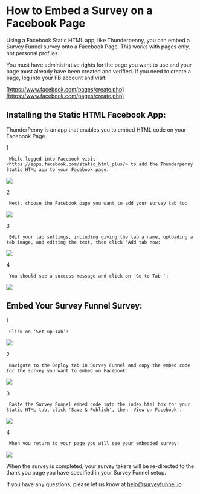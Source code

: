 # How to Embed a Survey on a Facebook Page

Using a Facebook Static HTML app, like Thunderpenny, you can embed a Survey Funnel survey onto a Facebook Page. This works with pages only, not personal profiles.

You must have administrative rights for the page you want to use and your page must already have been created and verified. If you need to create a page, log into your FB account and visit:

[https://www.facebook.com/pages/create.php](https://www.facebook.com/pages/create.php)

## Installing the Static HTML Facebook App:

ThunderPenny is an app that enables you to embed HTML code on your Facebook Page.

1

```text
 While logged into Facebook visit  <https://apps.facebook.com/static_html_plus/> to add the Thunderpenny Static HTML app to your Facebook page: 
```

![](https://d33v4339jhl8k0.cloudfront.net/docs/assets/53974d6ce4b0c76107b109d1/images/59f3564604286313cffbbd16/file-%20Uo2yBW2MhZ.png)

2

```text
 Next, choose the Facebook page you want to add your survey tab to: 
```

![](https://d33v4339jhl8k0.cloudfront.net/docs/assets/53974d6ce4b0c76107b109d1/images/59f356112c7d3a0bc56ac26e/file-6ped9Mo1Tg.png)

3

```text
 Edit your tab settings, including giving the tab a name, uploading a tab image, and editing the text, then click 'Add tab now: 
```

![](https://d33v4339jhl8k0.cloudfront.net/docs/assets/53974d6ce4b0c76107b109d1/images/59e8dc302c7d3a055035c246/file-%20VnxSiBWwPg.png)

4

```text
 You should see a success message and click on 'Go to Tab ': 
```

![](https://d33v4339jhl8k0.cloudfront.net/docs/assets/53974d6ce4b0c76107b109d1/images/59e8dc662c7d3a055035c24c/file-%20hX2ml6Om3O.png)

## Embed Your Survey Funnel Survey:

1

```text
 Click on ‘Set up Tab’: 
```

![](https://d33v4339jhl8k0.cloudfront.net/docs/assets/53974d6ce4b0c76107b109d1/images/59f356772c7d3a0bc56ac276/file-O8InPzinG9.png)

2

```text
 Navigate to the Deploy tab in Survey Funnel and copy the embed code for the survey you want to embed on Facebook: 
```

![](https://d33v4339jhl8k0.cloudfront.net/docs/assets/53974d6ce4b0c76107b109d1/images/59e8dceb2c7d3a055035c251/file-%20IhOJMHU3Un.png)

3

```text
 Paste the Survey Funnel embed code into the index.html box for your Static HTML tab, click 'Save & Publish', then 'View on Facebook': 
```

![](https://d33v4339jhl8k0.cloudfront.net/docs/assets/53974d6ce4b0c76107b109d1/images/59f3570c04286313cffbbd24/file-%20Zul3oL7LFd.png)

4

```text
 When you return to your page you will see your embedded survey: 
```

![](https://d33v4339jhl8k0.cloudfront.net/docs/assets/53974d6ce4b0c76107b109d1/images/59f357522c7d3a0bc56ac286/file-M6cbHB86Ul.png)

When the survey is completed, your survey takers will be re-directed to the thank you page you have specified in your Survey Funnel setup.

If you have any questions, please let us know at [help@surveyfunnel.io](mailto:mailto:help@surveyfunnel.io).

